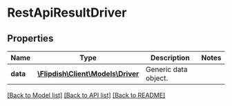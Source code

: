 # RestApiResultDriver

## Properties
Name | Type | Description | Notes
------------ | ------------- | ------------- | -------------
**data** | [**\Flipdish\\Client\Models\Driver**](Driver.md) | Generic data object. | 

[[Back to Model list]](../README.md#documentation-for-models) [[Back to API list]](../README.md#documentation-for-api-endpoints) [[Back to README]](../README.md)


